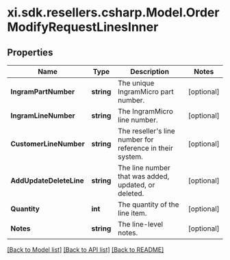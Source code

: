 # xi.sdk.resellers.csharp.Model.OrderModifyRequestLinesInner

## Properties

Name | Type | Description | Notes
------------ | ------------- | ------------- | -------------
**IngramPartNumber** | **string** | The unique IngramMicro part number. | [optional] 
**IngramLineNumber** | **string** | The IngramMicro line number. | [optional] 
**CustomerLineNumber** | **string** | The reseller&#39;s line number for reference in their system. | [optional] 
**AddUpdateDeleteLine** | **string** | The line number that was added, updated, or deleted. | [optional] 
**Quantity** | **int** | The quantity of the line item. | [optional] 
**Notes** | **string** | The line-level notes. | [optional] 

[[Back to Model list]](../README.md#documentation-for-models) [[Back to API list]](../README.md#documentation-for-api-endpoints) [[Back to README]](../README.md)


